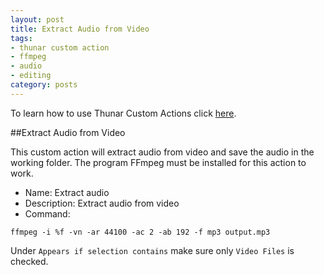```yaml
---
layout: post
title: Extract Audio from Video
tags:
- thunar custom action
- ffmpeg
- audio
- editing
category: posts
---
```

To learn how to use Thunar Custom Actions click [here](http://birchwell.github.io/posts/tutorial-convert-video-to-avi).

##Extract Audio from Video

This custom action will extract audio from video and save the audio in the working folder. The program FFmpeg must be installed for this action to work.

* Name: Extract audio
* Description: Extract audio from video
* Command: 

`ffmpeg -i %f -vn -ar 44100 -ac 2 -ab 192 -f mp3 output.mp3`

Under `Appears if selection contains` make sure only `Video Files` is checked.
